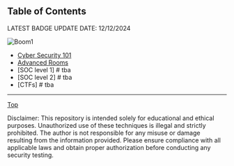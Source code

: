 ## Table of Contents


LATEST BADGE UPDATE DATE: 12/12/2024

![Boom1](https://github.com/user-attachments/assets/469d8eed-8583-4702-8c3d-df651e1c5506) 


- [Cyber Security 101](CyberSecurity101/CyberSecurity101.md) 
- [Advanced Rooms](Advanced-Rooms/Advanced-Rooms.md) 
- [SOC level 1] # tba
- [SOC level 2] # tba
- [CTFs] # tba



___

[Top](README.md)

Disclaimer: This repository is intended solely for educational and ethical purposes. Unauthorized use of these techniques is illegal and strictly prohibited. The author is not responsible for any misuse or damage resulting from the information provided. Please ensure compliance with all applicable laws and obtain proper authorization before conducting any security testing.

